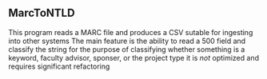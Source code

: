 ## MarcToNTLD

This program reads a MARC file and produces a CSV sutable for ingesting into other systems
The main feature is the ability to read a 500 field and classify the string for the purpose of classifying whether something is a keyword,
faculty advisor, sponser, or the project type
it is *not* optimized and requires significant refactoring
